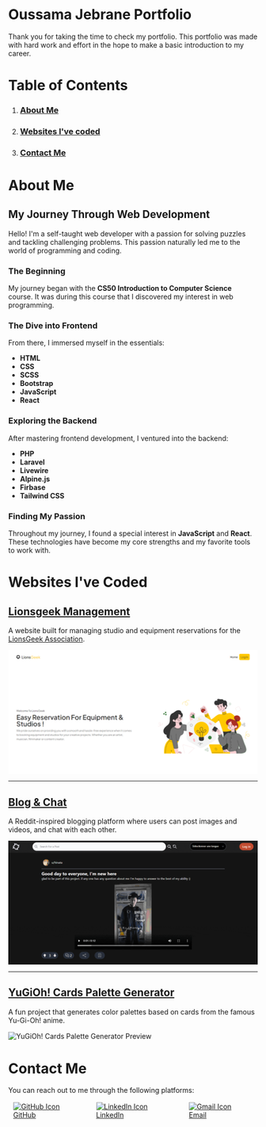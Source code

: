 # Oussama Jebrane Portfolio

Thank you for taking the time to check my portfolio.
This portfolio was made with hard work and effort in the hope to make a basic introduction to my career.

# Table of Contents

1. ### [About Me](#aboutme)
2. ### [Websites I've coded](#projects)
3. ### [Contact Me](#contact")

# About Me <a name="aboutme"></a>

## My Journey Through Web Development

Hello! I'm a self-taught web developer with a passion for solving puzzles and tackling challenging problems. This passion naturally led me to the world of programming and coding.

### The Beginning

My journey began with the **CS50 Introduction to Computer Science** course. It was during this course that I discovered my interest in web programming.

### The Dive into Frontend

From there, I immersed myself in the essentials:
- **HTML**
- **CSS**
- **SCSS**
- **Bootstrap**
- **JavaScript**
- **React**

### Exploring the Backend

After mastering frontend development, I ventured into the backend:
- **PHP**
- **Laravel**
- **Livewire**
- **Alpine.js**
- **Firbase**
- **Tailwind CSS**

### Finding My Passion

Throughout my journey, I found a special interest in **JavaScript** and **React**. These technologies have become my core strengths and my favorite tools to work with.


# Websites I've Coded <a name="projects"></a>

## [Lionsgeek Management](https://mylionsgeek.ma/)
A website built for managing studio and equipment reservations for the [LionsGeek Association](https://lionsgeek.ma/).

![Lionsgeek Management Preview](./src/assets/images/projects/lionsgeek/lionsgeek.gif)

---

## [Blog & Chat](https://myblogproject.vercel.app)
A Reddit-inspired blogging platform where users can post images and videos, and chat with each other.

![Blog & Chat Preview](./src/assets/images/projects/blog/blog.gif)

---

## [YuGiOh! Cards Palette Generator](https://ygo-palette-client.vercel.app/)
A fun project that generates color palettes based on cards from the famous Yu-Gi-Oh! anime.

![YuGiOh! Cards Palette Generator Preview](./src/assets/images/projects/ygoPalette/ygoPalette.gif)




# Contact Me <a name="contact"></a>

You can reach out to me through the following platforms:

  <div class="contact-links">
  <a href="https://github.com/Osama-Jeb">
    <img src="https://img.icons8.com/fluent/48/000000/github.png" alt="GitHub Icon"/>GitHub
  </a>
  <a href="https://www.linkedin.com/in/oussama-jebrane">
    <img src="https://img.icons8.com/fluent/48/000000/linkedin.png" alt="LinkedIn Icon"/>LinkedIn
  </a>
  <a href="mailto:jebrane.dev@gmail.com">
    <img src="https://img.icons8.com/fluent/48/000000/gmail.png" alt="Gmail Icon"/>Email
  </a>
</div>

<style>
  img{
    vertical-align: middle;
    margin-right: 8px;
  }

  .contact-links {
    display: flex;
    justify-content: space-around;
    align-items: center;
  }
  .contact-links a {
    margin: 0 10px;
  }
  .contact-links img {
    vertical-align: middle;
    margin-right: 8px;
  }
</style>